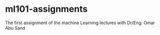 # ml101-assignments
The first assignment of the machine Learning lectures with Dr/Eng: Omar Abu Sand
